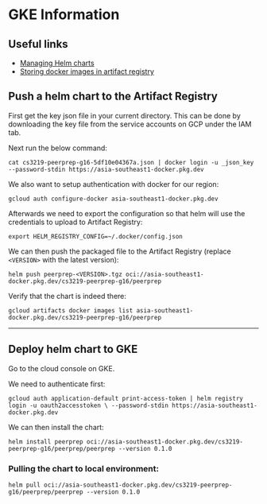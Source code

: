 # GKE Information

## Useful links

- [Managing Helm charts](https://cloud.google.com/artifact-registry/docs/helm/manage-charts)
- [Storing docker images in artifact registry](https://cloud.google.com/artifact-registry/docs/docker/store-docker-container-images)

## Push a helm chart to the Artifact Registry

First get the key json file in your current directory. This can be done by downloading the key file from the service accounts on GCP under the IAM tab.

Next run the below command:

`cat cs3219-peerprep-g16-5df10e04367a.json | docker login -u _json_key --password-stdin https://asia-southeast1-docker.pkg.dev`

We also want to setup authentication with docker for our region:

`gcloud auth configure-docker asia-southeast1-docker.pkg.dev`

Afterwards we need to export the configuration so that helm will use the credentials to upload to Artifact Registry:

`export HELM_REGISTRY_CONFIG=~/.docker/config.json `

We can then push the packaged file to the Artifact Registry (replace `<VERSION>` with the latest version):

`helm push peerprep-<VERSION>.tgz oci://asia-southeast1-docker.pkg.dev/cs3219-peerprep-g16/peerprep`

Verify that the chart is indeed there:

`gcloud artifacts docker images list asia-southeast1-docker.pkg.dev/cs3219-peerprep-g16/peerprep`

---

## Deploy helm chart to GKE

Go to the cloud console on GKE.

We need to authenticate first:

`gcloud auth application-default print-access-token | helm registry login -u oauth2accesstoken \ --password-stdin https://asia-southeast1-docker.pkg.dev`

We can then install the chart:

`helm install peerprep oci://asia-southeast1-docker.pkg.dev/cs3219-peerprep-g16/peerprep/peerprep --version 0.1.0`

### Pulling the chart to local environment:

`helm pull oci://asia-southeast1-docker.pkg.dev/cs3219-peerprep-g16/peerprep/peerprep --version 0.1.0`
